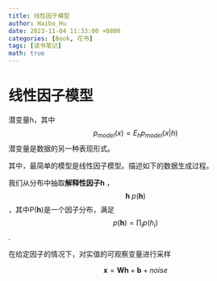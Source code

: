 ```yaml
---
title: 线性因子模型
author: Haibo_Hu
date: 2023-11-04 11:33:00 +0800
categories: [Book, 花书]
tags: [读书笔记]
math: true
---
```


# 线性因子模型

潜变量h，其中 $$p_{model}(x)=E_h p_{model}(x|h)$$
潜变量是数据的另一种表现形式。

其中，最简单的模型是线性因子模型。描述如下的数据生成过程。

我们从分布中抽取**解释性因子h** ，$$ \mathbf{h} ~ p(\mathbf{h})$$，其中P(**h**)是一个因子分布，满足 $$p(\mathbf{h}) = \prod_i p(h_i)$$ .

在给定因子的情况下，对实值的可观察变量进行采样

$$
\mathbf{x} = \mathbf{Wh}+ \mathbf{b} + noise
$$

## 